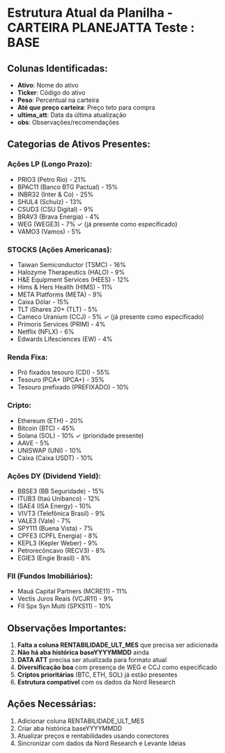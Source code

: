 # Estrutura Atual da Planilha - CARTEIRA PLANEJATTA Teste : BASE

## Colunas Identificadas:
- **Ativo**: Nome do ativo
- **Ticker**: Código do ativo
- **Peso**: Percentual na carteira
- **Até que preço carteira**: Preço teto para compra
- **ultima_att**: Data da última atualização
- **obs**: Observações/recomendações

## Categorias de Ativos Presentes:

### Ações LP (Longo Prazo):
- PRIO3 (Petro Rio) - 21%
- BPAC11 (Banco BTG Pactual) - 15%
- INBR32 (Inter & Co) - 25%
- SHUL4 (Schulz) - 13%
- CSUD3 (CSU Digital) - 9%
- BRAV3 (Brava Energia) - 4%
- WEG (WEGE3) - 7% ✓ (já presente como especificado)
- VAMO3 (Vamos) - 5%

### STOCKS (Ações Americanas):
- Taiwan Semiconductor (TSMC) - 16%
- Halozyme Therapeutics (HALO) - 9%
- H&E Equipment Services (HEES) - 12%
- Hims & Hers Health (HIMS) - 11%
- META Platforms (META) - 9%
- Caixa Dólar - 15%
- TLT iShares 20+ (TLT) - 5%
- Cameco Uranium (CCJ) - 5% ✓ (já presente como especificado)
- Primoris Services (PRIM) - 4%
- Netflix (NFLX) - 6%
- Edwards Lifesciences (EW) - 4%

### Renda Fixa:
- Pró fixados tesouro (CDI) - 55%
- Tesouro IPCA+ (IPCA+) - 35%
- Tesouro prefixado (PREFIXADO) - 10%

### Cripto:
- Ethereum (ETH) - 20%
- Bitcoin (BTC) - 45%
- Solana (SOL) - 10% ✓ (prioridade presente)
- AAVE - 5%
- UNISWAP (UNI) - 10%
- Caixa (Caixa USDT) - 10%

### Ações DY (Dividend Yield):
- BBSE3 (BB Seguridade) - 15%
- ITUB3 (Itaú Unibanco) - 12%
- ISAE4 (ISA Energy) - 10%
- VIVT3 (Telefônica Brasil) - 9%
- VALE3 (Vale) - 7%
- SPY111 (Buena Vista) - 7%
- CPFE3 (CPFL Energia) - 8%
- KEPL3 (Kepler Weber) - 9%
- Petrorecôncavo (RECV3) - 8%
- EGIE3 (Engie Brasil) - 8%

### FII (Fundos Imobiliários):
- Mauá Capital Partners (MCRE11) - 11%
- Vectis Juros Reais (VCJR11) - 9%
- FII Spx Syn Multi (SPXS11) - 10%

## Observações Importantes:
1. **Falta a coluna RENTABILIDADE_ULT_MES** que precisa ser adicionada
2. **Não há aba histórica baseYYYYMMDD** ainda
3. **DATA ATT** precisa ser atualizada para formato atual
4. **Diversificação boa** com presença de WEG e CCJ como especificado
5. **Criptos prioritárias** (BTC, ETH, SOL) já estão presentes
6. **Estrutura compatível** com os dados da Nord Research

## Ações Necessárias:
1. Adicionar coluna RENTABILIDADE_ULT_MES
2. Criar aba histórica baseYYYYMMDD
3. Atualizar preços e rentabilidades usando conectores
4. Sincronizar com dados da Nord Research e Levante Ideias

